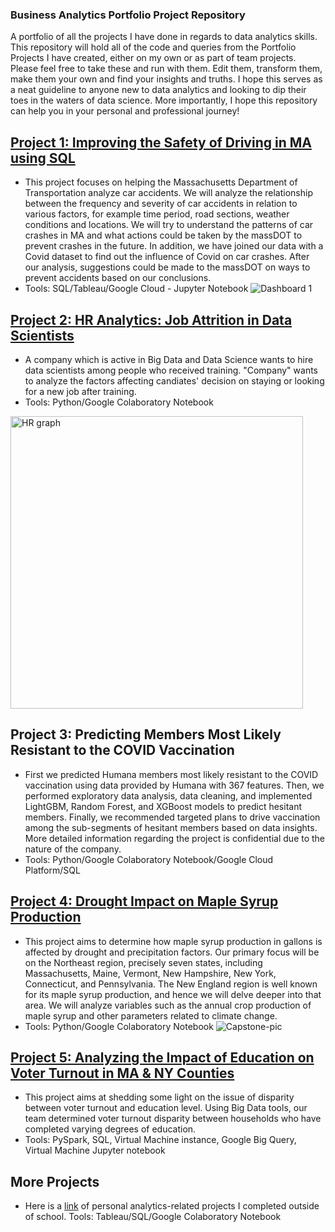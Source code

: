 ### Business Analytics Portfolio Project Repository

A portfolio of all the projects I have done in regards to data analytics skills.
This repository will hold all of the code and queries from the Portfolio Projects I have created, either on my own or as part of team projects.
Please feel free to take these and run with them. Edit them, transform them, make them your own and find your insights and truths.
I hope this serves as a neat guideline to anyone new to data analytics and looking to dip their toes in the waters of data science.
More importantly, I hope this repository can help you in your personal and professional journey!

## [Project 1: Improving the Safety of Driving in MA using SQL](https://github.com/jrlemarr/BA775_Project/blob/main/Team%20Assignment-Team-6.ipynb)
- This project focuses on helping the Massachusetts Department of Transportation analyze car accidents. We will analyze the relationship between the frequency and severity of car accidents in relation to various factors, for example time period, road sections, weather conditions and locations. We will try to understand the patterns of car crashes in MA and what actions could be taken by the massDOT to prevent crashes in the future. In addition, we have joined our data with a Covid dataset to find out the influence of Covid on car crashes. After our analysis, suggestions could be made to the massDOT on ways to prevent accidents based on our conclusions.
- Tools: SQL/Tableau/Google Cloud - Jupyter Notebook
![Dashboard 1](https://user-images.githubusercontent.com/86937302/180016841-a86ab694-2b65-47c5-8d8d-fbb532dbb5c6.png)

## [Project 2: HR Analytics: Job Attrition in Data Scientists](https://github.com/jrlemarr/BA780_Project/blob/main/BA780%20Deliverable%20Finalization.pdf)
- A company which is active in Big Data and Data Science wants to hire data scientists among people who received training. "Company" wants to analyze the factors affecting candiates' decision on staying or looking for a new job after training.
- Tools: Python/Google Colaboratory Notebook
<img width="468" alt="HR graph" src="https://user-images.githubusercontent.com/86937302/180020393-a4f08645-3ff4-4534-b301-343d361b519e.png">

## Project 3: Predicting Members Most Likely Resistant to the COVID Vaccination
- First we predicted Humana members most likely resistant to the COVID vaccination using data provided by Humana with 367 features. Then, we performed exploratory data analysis, data cleaning, and implemented LightGBM, Random Forest, and XGBoost models to predict hesitant members. Finally, we recommended targeted plans to drive vaccination among the sub-segments of hesitant members based on data insights. More detailed information regarding the project is confidential due to the nature of the company.
- Tools: Python/Google Colaboratory Notebook/Google Cloud Platform/SQL

## [Project 4: Drought Impact on Maple Syrup Production](https://github.com/jrlemarr/Capstone_Project/blob/main/Team%20B4%20-%20Final%20Report.pdf)
- This project aims to determine how maple syrup production in gallons is affected by drought and precipitation factors. Our primary focus will be on the Northeast region, precisely seven states, including Massachusetts, Maine, Vermont, New Hampshire, New York, Connecticut, and Pennsylvania. The New England region is well known for its maple syrup production, and hence we will delve deeper into that area. We will analyze variables such as the annual crop production of maple syrup and other parameters related to climate change.
- Tools: Python/Google Colaboratory Notebook
![Capstone-pic](https://user-images.githubusercontent.com/86937302/180023513-c8954744-7164-4c10-86d5-0fa0205de731.png)

## [Project 5: Analyzing the Impact of Education on Voter Turnout in MA & NY Counties](https://github.com/jrlemarr/IS843_Project/blob/main/Analyzing_impact_of_education_on_voter_turnout.pdf)
- This project aims at shedding some light on the issue of disparity between voter turnout and education level. Using Big Data tools, our team determined  voter turnout disparity between households who have completed varying degrees of education.
- Tools: PySpark, SQL, Virtual Machine instance, Google Big Query, Virtual Machine Jupyter notebook

## More Projects
- Here is a [link](https://github.com/jrlemarr/Personal_Projects) of personal analytics-related projects I completed outside of school.
Tools: Tableau/SQL/Google Colaboratory Notebook


